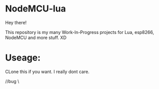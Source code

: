 # NodeMCU-lua
Hey there!

This repository is my many Work-In-Progress projects for Lua, esp8266, NodeMCU and more stuff. XD

# Useage:
CLone this if you want. I really dont care.

//bug
\

